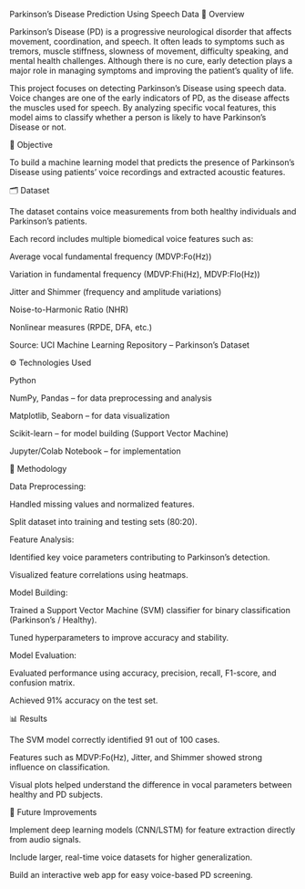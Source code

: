 Parkinson’s Disease Prediction Using Speech Data
📘 Overview

Parkinson’s Disease (PD) is a progressive neurological disorder that affects movement, coordination, and speech. It often leads to symptoms such as tremors, muscle stiffness, slowness of movement, difficulty speaking, and mental health challenges.
Although there is no cure, early detection plays a major role in managing symptoms and improving the patient’s quality of life.

This project focuses on detecting Parkinson’s Disease using speech data. Voice changes are one of the early indicators of PD, as the disease affects the muscles used for speech. By analyzing specific vocal features, this model aims to classify whether a person is likely to have Parkinson’s Disease or not.

🧩 Objective

To build a machine learning model that predicts the presence of Parkinson’s Disease using patients’ voice recordings and extracted acoustic features.

🗂️ Dataset

The dataset contains voice measurements from both healthy individuals and Parkinson’s patients.

Each record includes multiple biomedical voice features such as:

Average vocal fundamental frequency (MDVP:Fo(Hz))

Variation in fundamental frequency (MDVP:Fhi(Hz), MDVP:Flo(Hz))

Jitter and Shimmer (frequency and amplitude variations)

Noise-to-Harmonic Ratio (NHR)

Nonlinear measures (RPDE, DFA, etc.)

Source: UCI Machine Learning Repository – Parkinson’s Dataset

⚙️ Technologies Used

Python

NumPy, Pandas – for data preprocessing and analysis

Matplotlib, Seaborn – for data visualization

Scikit-learn – for model building (Support Vector Machine)

Jupyter/Colab Notebook – for implementation

🔬 Methodology

Data Preprocessing:

Handled missing values and normalized features.

Split dataset into training and testing sets (80:20).

Feature Analysis:

Identified key voice parameters contributing to Parkinson’s detection.

Visualized feature correlations using heatmaps.

Model Building:

Trained a Support Vector Machine (SVM) classifier for binary classification (Parkinson’s / Healthy).

Tuned hyperparameters to improve accuracy and stability.

Model Evaluation:

Evaluated performance using accuracy, precision, recall, F1-score, and confusion matrix.

Achieved 91% accuracy on the test set.

📊 Results

The SVM model correctly identified 91 out of 100 cases.

Features such as MDVP:Fo(Hz), Jitter, and Shimmer showed strong influence on classification.

Visual plots helped understand the difference in vocal parameters between healthy and PD subjects.

🚀 Future Improvements

Implement deep learning models (CNN/LSTM) for feature extraction directly from audio signals.

Include larger, real-time voice datasets for higher generalization.

Build an interactive web app for easy voice-based PD screening.
